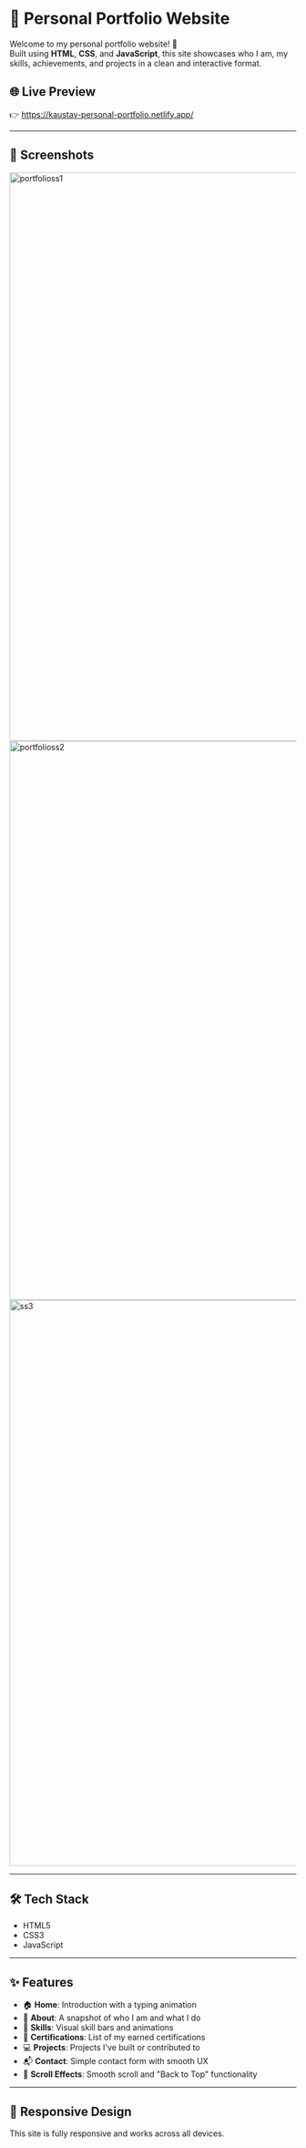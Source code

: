 # 💼 Personal Portfolio Website

Welcome to my personal portfolio website! 🚀  
Built using **HTML**, **CSS**, and **JavaScript**, this site showcases who I am, my skills, achievements, and projects in a clean and interactive format.

## 🌐 Live Preview
👉 https://kaustav-personal-portfolio.netlify.app/

---

## 📸 Screenshots
<img width="1916" height="998" alt="portfolioss1" src="https://github.com/user-attachments/assets/111a494b-0aff-49dd-8275-d5868f51a519" />
<img width="1911" height="981" alt="portfolioss2" src="https://github.com/user-attachments/assets/883df826-0628-40d2-b2e6-b3375f238222" />
<img width="1919" height="993" alt="ss3" src="https://github.com/user-attachments/assets/f0b233ce-01a3-4968-b3d4-87554e0ec272" />

---

## 🛠️ Tech Stack
- HTML5
- CSS3
- JavaScript 

---

## ✨ Features

- 🏠 **Home**: Introduction with a typing animation
- 👤 **About**: A snapshot of who I am and what I do
- 🧠 **Skills**: Visual skill bars and animations
- 📜 **Certifications**: List of my earned certifications
- 💻 **Projects**: Projects I've built or contributed to
- 📬 **Contact**: Simple contact form with smooth UX
- 🔼 **Scroll Effects**: Smooth scroll and "Back to Top" functionality

---

## 📱 Responsive Design
This site is fully responsive and works across all devices.





